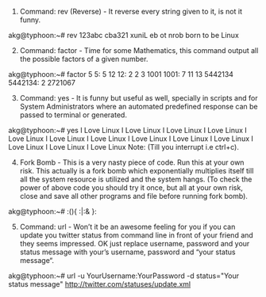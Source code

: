 1. Command: rev (Reverse) - It reverse every string given to it, is not it funny.

  akg@typhoon:~# rev
  123abc 
  cba321 
  xuniL eb ot nrob
  born to be Linux

2. Command: factor - Time for some Mathematics, this command output all the possible factors of a given number.

  akg@typhoon:~# factor
  5 
  5: 5 
  12 
  12: 2 2 3 
  1001 
  1001: 7 11 13 
  5442134 
  5442134: 2 2721067
  
3. Command: yes - It is funny but useful as well, specially in scripts and for System Administrators where an automated predefined response can be passed to terminal or generated.

  akg@typhoon:~# yes I Love Linux
  I Love Linux
  I Love Linux
  I Love Linux
  I Love Linux
  I Love Linux
  I Love Linux
  I Love Linux
  I Love Linux
  I Love Linux
  I Love Linux
  I Love Linux
  I Love Linux
  Note: (Till you interrupt i.e ctrl+c).

4. Fork Bomb - This is a very nasty piece of code. Run this at your own risk. This actually is a fork bomb which exponentially multiplies itself till all the system resource is utilized and the system hangs. (To check the power of above code you should try it once, but all at your own risk, close and save all other programs and file before running fork bomb).

  akg@typhoon:~# :(){ :|:& }:

5. Command: url - Won’t it be an awesome feeling for you if you can update you twitter status from command line in front of your friend and they seems impressed. OK just replace username, password and your status message with your’s username, password and “your status message“.

  akg@typhoon:~# url -u YourUsername:YourPassword -d status="Your status message" http://twitter.com/statuses/update.xml
